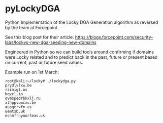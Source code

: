 # pyLockyDGA
Python Implementation of the Locky DGA Generation algorithm as reversed by the team at Forcepoint.

See this blog post for their article: https://blogs.forcepoint.com/security-labs/lockys-new-dga-seeding-new-domains

Engineered in Python so we can build tools around confirming if domains were Locky related and to predict back in the past, future or present based on current, past or future seed values.

Example run on 1st March:

    root@kali:~/locky# ./lockydga.py 
    prydlvlxw.be
    rsimigt.us
    bqvcl.in
    ovmspedrbkxlj.ru
    xthppvomcxu.be
    aupgcrvfm.us
    uemtsb.uk
    echmfrnyuwrlmas.uk


